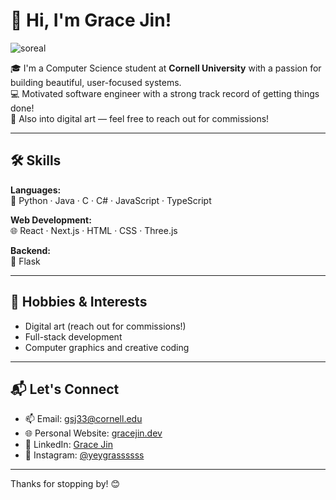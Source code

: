 # 👋 Hi, I'm Grace Jin!
![soreal](https://github.com/gracejinsotrue/gracejinsotrue/blob/main/postthisdog.png)

🎓 I'm a Computer Science student at **Cornell University** with a passion for building beautiful, user-focused systems.  
💻 Motivated software engineer with a strong track record of getting things done!  
🎨 Also into digital art — feel free to reach out for commissions!

---

## 🛠️ Skills

**Languages:**  
🌱 Python · Java · C · C# · JavaScript · TypeScript  

**Web Development:**  
🌐 React · Next.js · HTML · CSS · Three.js  

**Backend:**  
🧠 Flask  

---

## 🎨 Hobbies & Interests
- Digital art (reach out for commissions!)
- Full-stack development  
- Computer graphics and creative coding  

---

## 📬 Let's Connect

- 📫 Email: [gsj33@cornell.edu](mailto:gsj33@cornell.edu)  
- 🌐 Personal Website: [gracejin.dev](https://gracejin.dev)  
- 💼 LinkedIn: [Grace Jin](https://www.linkedin.com/in/grace-jin-9654a826b/)  
- 📸 Instagram: [@yeygrassssss](https://www.instagram.com/yeygrassssss/)  

---

Thanks for stopping by! 😊
